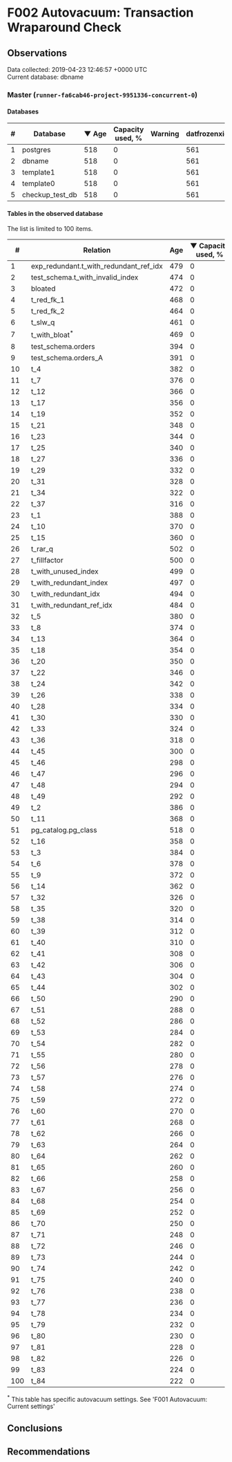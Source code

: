 # F002 Autovacuum: Transaction Wraparound Check #

## Observations ##
Data collected: 2019-04-23 12:46:57 +0000 UTC  
Current database: dbname  



### Master (`runner-fa6cab46-project-9951336-concurrent-0`) ###

#### Databases ####
  

\# | Database | &#9660;&nbsp;Age | Capacity used, % | Warning | datfrozenxid
--|--------|-----|------------------|---------|--------------
1 |postgres |518 |0 |  |561
2 |dbname |518 |0 |  |561
3 |template1 |518 |0 |  |561
4 |template0 |518 |0 |  |561
5 |checkup_test_db |518 |0 |  |561



#### Tables in the observed database ####
The list is limited to 100 items.  

\# | Relation | Age | &#9660;&nbsp;Capacity used, % | Warning |rel_relfrozenxid | toast_relfrozenxid 
---|-------|-----|------------------|---------|-----------------|--------------------
1 |exp_redundant.t_with_redundant_ref_idx |479 |0 |  |600 |0 |
2 |test_schema.t_with_invalid_index |474 |0 |  |605 |0 |
3 |bloated |472 |0 |  |607 |0 |
4 |t_red_fk_1 |468 |0 |  |611 |0 |
5 |t_red_fk_2 |464 |0 |  |615 |0 |
6 |t_slw_q |461 |0 |  |618 |0 |
7 |t_with_bloat<sup>*</sup> |469 |0 |  |610 |0 |
8 |test_schema.orders |394 |0 |  |685 |0 |
9 |test_schema.orders_A |391 |0 |  |688 |0 |
10 |t_4 |382 |0 |  |697 |0 |
11 |t_7 |376 |0 |  |703 |0 |
12 |t_12 |366 |0 |  |713 |0 |
13 |t_17 |356 |0 |  |723 |0 |
14 |t_19 |352 |0 |  |727 |0 |
15 |t_21 |348 |0 |  |731 |0 |
16 |t_23 |344 |0 |  |735 |0 |
17 |t_25 |340 |0 |  |739 |0 |
18 |t_27 |336 |0 |  |743 |0 |
19 |t_29 |332 |0 |  |747 |0 |
20 |t_31 |328 |0 |  |751 |0 |
21 |t_34 |322 |0 |  |757 |0 |
22 |t_37 |316 |0 |  |763 |0 |
23 |t_1 |388 |0 |  |691 |0 |
24 |t_10 |370 |0 |  |709 |0 |
25 |t_15 |360 |0 |  |719 |0 |
26 |t_rar_q |502 |0 |  |577 |0 |
27 |t_fillfactor |500 |0 |  |579 |0 |
28 |t_with_unused_index |499 |0 |  |580 |0 |
29 |t_with_redundant_index |497 |0 |  |582 |0 |
30 |t_with_redundant_idx |494 |0 |  |585 |0 |
31 |t_with_redundant_ref_idx |484 |0 |  |595 |0 |
32 |t_5 |380 |0 |  |699 |0 |
33 |t_8 |374 |0 |  |705 |0 |
34 |t_13 |364 |0 |  |715 |0 |
35 |t_18 |354 |0 |  |725 |0 |
36 |t_20 |350 |0 |  |729 |0 |
37 |t_22 |346 |0 |  |733 |0 |
38 |t_24 |342 |0 |  |737 |0 |
39 |t_26 |338 |0 |  |741 |0 |
40 |t_28 |334 |0 |  |745 |0 |
41 |t_30 |330 |0 |  |749 |0 |
42 |t_33 |324 |0 |  |755 |0 |
43 |t_36 |318 |0 |  |761 |0 |
44 |t_45 |300 |0 |  |779 |0 |
45 |t_46 |298 |0 |  |781 |0 |
46 |t_47 |296 |0 |  |783 |0 |
47 |t_48 |294 |0 |  |785 |0 |
48 |t_49 |292 |0 |  |787 |0 |
49 |t_2 |386 |0 |  |693 |0 |
50 |t_11 |368 |0 |  |711 |0 |
51 |pg_catalog.pg_class |518 |0 |  |561 |0 |
52 |t_16 |358 |0 |  |721 |0 |
53 |t_3 |384 |0 |  |695 |0 |
54 |t_6 |378 |0 |  |701 |0 |
55 |t_9 |372 |0 |  |707 |0 |
56 |t_14 |362 |0 |  |717 |0 |
57 |t_32 |326 |0 |  |753 |0 |
58 |t_35 |320 |0 |  |759 |0 |
59 |t_38 |314 |0 |  |765 |0 |
60 |t_39 |312 |0 |  |767 |0 |
61 |t_40 |310 |0 |  |769 |0 |
62 |t_41 |308 |0 |  |771 |0 |
63 |t_42 |306 |0 |  |773 |0 |
64 |t_43 |304 |0 |  |775 |0 |
65 |t_44 |302 |0 |  |777 |0 |
66 |t_50 |290 |0 |  |789 |0 |
67 |t_51 |288 |0 |  |791 |0 |
68 |t_52 |286 |0 |  |793 |0 |
69 |t_53 |284 |0 |  |795 |0 |
70 |t_54 |282 |0 |  |797 |0 |
71 |t_55 |280 |0 |  |799 |0 |
72 |t_56 |278 |0 |  |801 |0 |
73 |t_57 |276 |0 |  |803 |0 |
74 |t_58 |274 |0 |  |805 |0 |
75 |t_59 |272 |0 |  |807 |0 |
76 |t_60 |270 |0 |  |809 |0 |
77 |t_61 |268 |0 |  |811 |0 |
78 |t_62 |266 |0 |  |813 |0 |
79 |t_63 |264 |0 |  |815 |0 |
80 |t_64 |262 |0 |  |817 |0 |
81 |t_65 |260 |0 |  |819 |0 |
82 |t_66 |258 |0 |  |821 |0 |
83 |t_67 |256 |0 |  |823 |0 |
84 |t_68 |254 |0 |  |825 |0 |
85 |t_69 |252 |0 |  |827 |0 |
86 |t_70 |250 |0 |  |829 |0 |
87 |t_71 |248 |0 |  |831 |0 |
88 |t_72 |246 |0 |  |833 |0 |
89 |t_73 |244 |0 |  |835 |0 |
90 |t_74 |242 |0 |  |837 |0 |
91 |t_75 |240 |0 |  |839 |0 |
92 |t_76 |238 |0 |  |841 |0 |
93 |t_77 |236 |0 |  |843 |0 |
94 |t_78 |234 |0 |  |845 |0 |
95 |t_79 |232 |0 |  |847 |0 |
96 |t_80 |230 |0 |  |849 |0 |
97 |t_81 |228 |0 |  |851 |0 |
98 |t_82 |226 |0 |  |853 |0 |
99 |t_83 |224 |0 |  |855 |0 |
100 |t_84 |222 |0 |  |857 |0 |


<sup>*</sup> This table has specific autovacuum settings. See 'F001 Autovacuum: Current settings'


## Conclusions ##


## Recommendations ##

